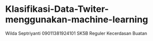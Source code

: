 # Klasifikasi-Data-Twiter-menggunakan-machine-learning

Wilda Septriyanti
09011381924101
SK5B Reguler
Kecerdasan Buatan
